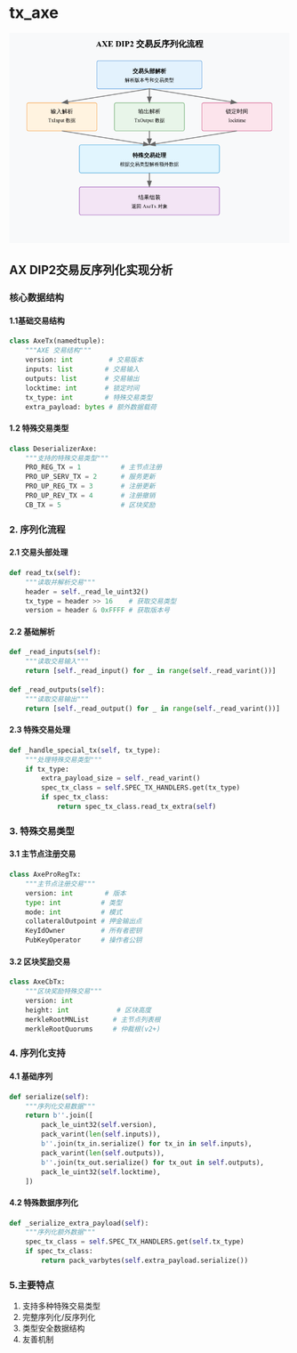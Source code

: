 # tx_axe

![tx-axe-flow](../img/axe-deserializer.png)

## AX DIP2交易反序列化实现分析

### 核心数据结构
#### 1.1基础交易结构
```python
class AxeTx(namedtuple):
    """AXE 交易结构"""
    version: int         # 交易版本
    inputs: list        # 交易输入
    outputs: list       # 交易输出
    locktime: int       # 锁定时间
    tx_type: int        # 特殊交易类型
    extra_payload: bytes # 额外数据载荷
```
#### 1.2 特殊交易类型
```python
class DeserializerAxe:
    """支持的特殊交易类型"""
    PRO_REG_TX = 1          # 主节点注册
    PRO_UP_SERV_TX = 2      # 服务更新
    PRO_UP_REG_TX = 3       # 注册更新
    PRO_UP_REV_TX = 4       # 注册撤销
    CB_TX = 5               # 区块奖励
```
### 2. 序列化流程
#### 2.1 交易头部处理
```python
def read_tx(self):
    """读取并解析交易"""
    header = self._read_le_uint32()
    tx_type = header >> 16    # 获取交易类型
    version = header & 0xFFFF # 获取版本号
```
#### 2.2 基础解析
```python
def _read_inputs(self):
    """读取交易输入"""
    return [self._read_input() for _ in range(self._read_varint())]

def _read_outputs(self):
    """读取交易输出"""
    return [self._read_output() for _ in range(self._read_varint())]
```
#### 2.3 特殊交易处理
```python
def _handle_special_tx(self, tx_type):
    """处理特殊交易类型"""
    if tx_type:
        extra_payload_size = self._read_varint()
        spec_tx_class = self.SPEC_TX_HANDLERS.get(tx_type)
        if spec_tx_class:
            return spec_tx_class.read_tx_extra(self)
```

### 3. 特殊交易类型
#### 3.1 主节点注册交易
```python
class AxeProRegTx:
    """主节点注册交易"""
    version: int        # 版本
    type: int          # 类型
    mode: int          # 模式
    collateralOutpoint # 押金输出点
    KeyIdOwner         # 所有者密钥
    PubKeyOperator     # 操作者公钥
```
#### 3.2 区块奖励交易
```python
class AxeCbTx:
    """区块奖励特殊交易"""
    version: int
    height: int            # 区块高度
    merkleRootMNList      # 主节点列表根
    merkleRootQuorums     # 仲裁根(v2+)
```
### 4. 序列化支持
#### 4.1 基础序列
```python
def serialize(self):
    """序列化交易数据"""
    return b''.join([
        pack_le_uint32(self.version),
        pack_varint(len(self.inputs)),
        b''.join(tx_in.serialize() for tx_in in self.inputs),
        pack_varint(len(self.outputs)),
        b''.join(tx_out.serialize() for tx_out in self.outputs),
        pack_le_uint32(self.locktime),
    ])
```
#### 4.2 特殊数据序列化
```python
def _serialize_extra_payload(self):
    """序列化额外数据"""
    spec_tx_class = self.SPEC_TX_HANDLERS.get(self.tx_type)
    if spec_tx_class:
        return pack_varbytes(self.extra_payload.serialize())
```
### 5.主要特点

1. 支持多种特殊交易类型
2. 完整序列化/反序列化
3. 类型安全数据结构
4. 友善机制